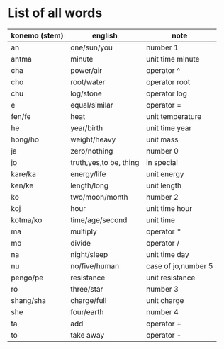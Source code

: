 # List of all words
|konemo (stem)       |english             |note                |
|--------------------|--------------------|--------------------|
|an                  |one/sun/you         |number 1            |
|antma               |minute              |unit time minute    |
|cha                 |power/air           |operator ^          |
|cho                 |root/water          |operator root       |
|chu                 |log/stone           |operator log        |
|e                   |equal/similar       |operator =          |
|fen/fe              |heat                |unit temperature    |
|he                  |year/birth          |unit time year      |
|hong/ho             |weight/heavy        |unit mass           |
|ja                  |zero/nothing        |number 0            |
|jo                  |truth,yes,to be, thing| in special       |
|kare/ka             |energy/life         |unit energy         |
|ken/ke              |length/long         |unit length         |
|ko                  |two/moon/month      |number 2            |
|koj                 |hour                |unit time hour      |
|kotma/ko            |time/age/second     |unit time           |
|ma                  |multiply            |operator *          |
|mo                  |divide              |operator /          |
|na                  |night/sleep         |unit time day       |
|nu                  |no/five/human       |case of jo,number 5 |
|pengo/pe            |resistance          |unit resistance     |
|ro                  |three/star          |number 3            |
|shang/sha           |charge/full         |unit charge         |
|she                 |four/earth          |number 4            |
|ta                  |add                 |operator +          |
|to                  |take away           |operator -          |
